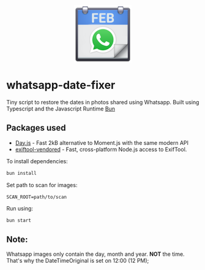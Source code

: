 <p align="center" width="100%">
    <img width="150px" alt="whatsapp-date-fixer" src="./public/icon.png"> 
</p>

# whatsapp-date-fixer
Tiny script to restore the dates in photos shared using Whatsapp. Built using Typescript and the Javascript Runtime [Bun](https://bun.sh/)

## Packages used
- [Day.js](https://day.js.org/) - Fast 2kB alternative to Moment.js with the same modern API
- [exiftool-vendored](https://github.com/photostructure/exiftool-vendored.js) - Fast, cross-platform Node.js access to ExifTool.


To install dependencies:

```bash
bun install
```

Set path to scan for images:
```env
SCAN_ROOT=path/to/scan
```

Run using:

```bash
bun start
```

## Note:
Whatsapp images only contain the day, month and year. **NOT** the time. That's why the DateTimeOriginal is set on 12:00 (12 PM);
